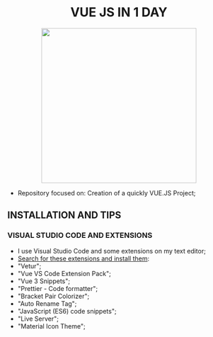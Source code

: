 <h1 align="center"><b>VUE JS IN 1 DAY</b></h1>

<p align="center">
  <img src="https://raw.githubusercontent.com/jvlessa/VUE-JS-in-1-day/main/media/repo_logo.png" width="350">
</p>

- Repository focused on: Creation of a quickly VUE.JS Project;
 
## INSTALLATION AND TIPS
### VISUAL STUDIO CODE AND EXTENSIONS
- I use Visual Studio Code and some extensions on my text editor;
- <u>Search for these extensions and install them</u>:
- "Vetur";
- "Vue VS Code Extension Pack";
- "Vue 3 Snippets";
- "Prettier - Code formatter";
- "Bracket Pair Colorizer";
- "Auto Rename Tag";
- "JavaScript (ES6) code snippets";
- "Live Server";
- "Material Icon Theme";